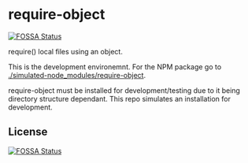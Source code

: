 # require-object
[![FOSSA Status](https://app.fossa.io/api/projects/git%2Bgithub.com%2Fjkeveren%2Frequire-object.svg?type=shield)](https://app.fossa.io/projects/git%2Bgithub.com%2Fjkeveren%2Frequire-object?ref=badge_shield)


require() local files using an object.

This is the development environemnt. For the NPM package go to [./simulated-node_modules/require-object](./simulated-node_modules/require-object).

require-object must be installed for development/testing due to it being directory structure dependant. This repo simulates an installation for development.


## License
[![FOSSA Status](https://app.fossa.io/api/projects/git%2Bgithub.com%2Fjkeveren%2Frequire-object.svg?type=large)](https://app.fossa.io/projects/git%2Bgithub.com%2Fjkeveren%2Frequire-object?ref=badge_large)